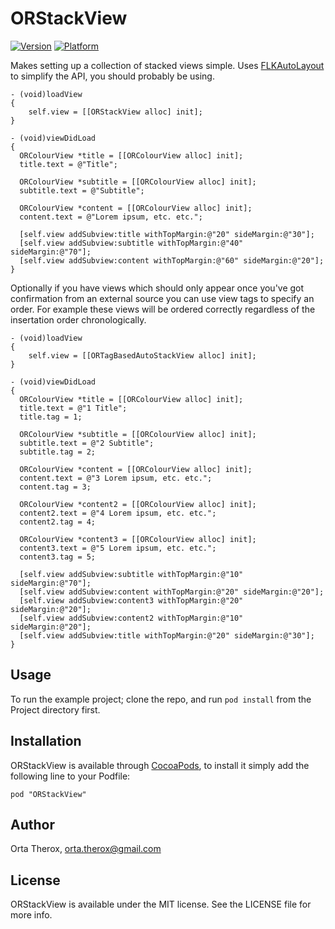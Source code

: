 # ORStackView

[![Version](http://cocoapod-badges.herokuapp.com/v/ORStackView/badge.png)](http://cocoadocs.org/docsets/ORStackView)
[![Platform](http://cocoapod-badges.herokuapp.com/p/ORStackView/badge.png)](http://cocoadocs.org/docsets/ORStackView)

Makes setting up a collection of stacked views simple.
Uses [FLKAutoLayout](https://github.com/dkduck/FLKAutoLayout) to simplify the API, you should probably be using. 

```objc
- (void)loadView
{
    self.view = [[ORStackView alloc] init];
}

- (void)viewDidLoad
{
  ORColourView *title = [[ORColourView alloc] init];
  title.text = @"Title";

  ORColourView *subtitle = [[ORColourView alloc] init];
  subtitle.text = @"Subtitle";

  ORColourView *content = [[ORColourView alloc] init];
  content.text = @"Lorem ipsum, etc. etc.";

  [self.view addSubview:title withTopMargin:@"20" sideMargin:@"30"];
  [self.view addSubview:subtitle withTopMargin:@"40" sideMargin:@"70"];
  [self.view addSubview:content withTopMargin:@"60" sideMargin:@"20"];
}
```

Optionally if you have views which should only appear once you've got confirmation from an external source you can use view tags to specify an order. For example these views will be ordered correctly regardless of the insertation order chronologically.

```objc
- (void)loadView
{
    self.view = [[ORTagBasedAutoStackView alloc] init];
}

- (void)viewDidLoad
{
  ORColourView *title = [[ORColourView alloc] init];
  title.text = @"1 Title";
  title.tag = 1;

  ORColourView *subtitle = [[ORColourView alloc] init];
  subtitle.text = @"2 Subtitle";
  subtitle.tag = 2;

  ORColourView *content = [[ORColourView alloc] init];
  content.text = @"3 Lorem ipsum, etc. etc.";
  content.tag = 3;

  ORColourView *content2 = [[ORColourView alloc] init];
  content2.text = @"4 Lorem ipsum, etc. etc.";
  content2.tag = 4;

  ORColourView *content3 = [[ORColourView alloc] init];
  content3.text = @"5 Lorem ipsum, etc. etc.";
  content3.tag = 5;

  [self.view addSubview:subtitle withTopMargin:@"10" sideMargin:@"70"];
  [self.view addSubview:content withTopMargin:@"20" sideMargin:@"20"];
  [self.view addSubview:content3 withTopMargin:@"20" sideMargin:@"20"];
  [self.view addSubview:content2 withTopMargin:@"10" sideMargin:@"20"];
  [self.view addSubview:title withTopMargin:@"20" sideMargin:@"30"];
}
```

## Usage

To run the example project; clone the repo, and run `pod install` from the Project directory first.


## Installation

ORStackView is available through [CocoaPods](http://cocoapods.org), to install
it simply add the following line to your Podfile:

    pod "ORStackView"

## Author

Orta Therox, orta.therox@gmail.com

## License

ORStackView is available under the MIT license. See the LICENSE file for more info.

